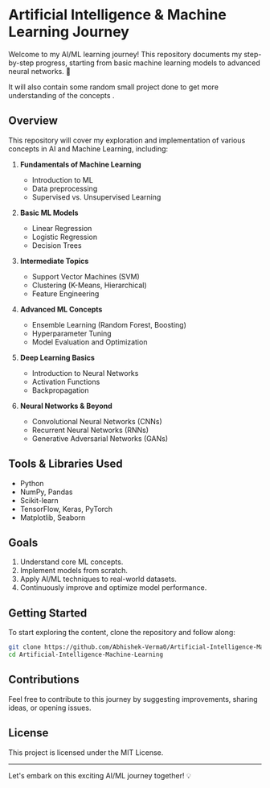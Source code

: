 # Artificial Intelligence & Machine Learning Journey

Welcome to my AI/ML learning journey! This repository documents my step-by-step progress, starting from basic machine learning models to advanced neural networks. 🚀

It will also contain some random small project done to get more understanding of the concepts .

## Overview
This repository will cover my exploration and implementation of various concepts in AI and Machine Learning, including:

1. **Fundamentals of Machine Learning**  
   - Introduction to ML
   - Data preprocessing
   - Supervised vs. Unsupervised Learning

2. **Basic ML Models**  
   - Linear Regression
   - Logistic Regression
   - Decision Trees

3. **Intermediate Topics**  
   - Support Vector Machines (SVM)
   - Clustering (K-Means, Hierarchical)
   - Feature Engineering

4. **Advanced ML Concepts**  
   - Ensemble Learning (Random Forest, Boosting)
   - Hyperparameter Tuning
   - Model Evaluation and Optimization

5. **Deep Learning Basics**  
   - Introduction to Neural Networks
   - Activation Functions
   - Backpropagation

6. **Neural Networks & Beyond**  
   - Convolutional Neural Networks (CNNs)
   - Recurrent Neural Networks (RNNs)
   - Generative Adversarial Networks (GANs)



## Tools & Libraries Used
- Python
- NumPy, Pandas
- Scikit-learn
- TensorFlow, Keras, PyTorch
- Matplotlib, Seaborn

## Goals
1. Understand core ML concepts.
2. Implement models from scratch.
3. Apply AI/ML techniques to real-world datasets.
4. Continuously improve and optimize model performance.

## Getting Started
To start exploring the content, clone the repository and follow along:
```bash
git clone https://github.com/Abhishek-Verma0/Artificial-Intelligence-Machine-Learning.git
cd Artificial-Intelligence-Machine-Learning
```

## Contributions
Feel free to contribute to this journey by suggesting improvements, sharing ideas, or opening issues.

## License
This project is licensed under the MIT License.

---
Let's embark on this exciting AI/ML journey together! 💡
